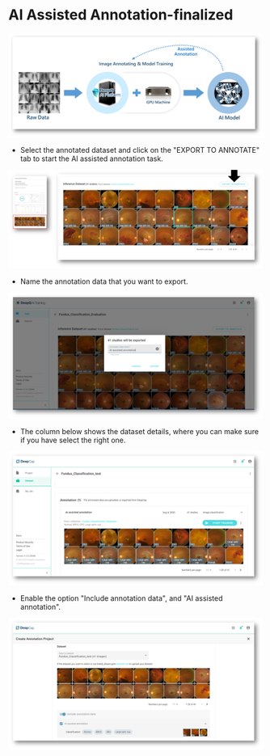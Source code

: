 # AI Assisted Annotation-finalized

![](../../.gitbook/assets/image%20%28154%29.png)

* Select the annotated dataset and click on the "EXPORT TO ANNOTATE" tab to start the AI assisted annotation task.

![](../../.gitbook/assets/image%20%28151%29.png)

* Name the annotation data that you want to export. 

![](../../.gitbook/assets/image%20%28114%29.png)

* The column below shows the dataset details, where you can make sure if you have select the right one.

![](../../.gitbook/assets/image%20%28152%29.png)

* Enable the option "Include annotation data", and "AI assisted annotation".

![](../../.gitbook/assets/image%20%28153%29.png)









